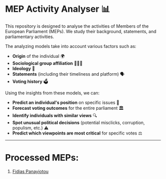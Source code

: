 # MEP Activity Analyser 📊

This repository is designed to analyse the activities of Members of the European Parliament (MEPs). We study their background, statements, and parliamentary activities.

The analyzing models take into account various factors such as:
- **Origin** of the individual 🌍
- **Sociological group affiliation** 🧑‍🤝‍🧑
- **Ideology** 🧠
- **Statements** (including their timeliness and platform) 🗣️
- **Voting history** 🗳️

Using the insights from these models, we can:

- **Predict an individual's position** on specific issues 🔮
- **Forecast voting outcomes** for the entire parliament 🏛️
- **Identify individuals with similar views** 🔍
- **Spot unusual political decisions** (potential misclicks, corruption, populism, etc.) ⚠️
- **Predict which viewpoints are most critical** for specific votes ⚖️

---

# Processed MEPs:
1. [Fidias Panayiotou](/Fidias%20Panayiotou/README.md)


